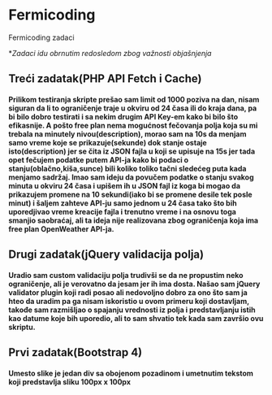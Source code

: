 # Fermicoding
Fermicoding zadaci

**Zadaci idu obrnutim redosledom zbog važnosti objašnjenja*

## Treći zadatak(PHP API Fetch i Cache)
#### Prilikom testiranja skripte prešao sam limit od 1000 poziva na dan, nisam siguran da li to ograničenje traje u okviru od 24 časa ili do kraja dana, pa bi bilo dobro testirati i sa nekim drugim API Key-em kako bi bilo što efikasnije. A pošto free plan nema mogućnost fečovanja polja koja su mi trebala na minutely nivou(description), morao sam na 10s da menjam samo vreme koje se prikazuje(sekunde) dok stanje ostaje isto(description) jer se čita iz JSON fajla u koji se upisuje na 15s jer tada opet fečujem podatke putem API-ja kako bi podaci o stanju(oblačno,kiša,sunce) bili koliko toliko tačni sledećeg puta kada menjamo sadržaj. Imao sam ideju da povučem podatke o stanju svakog minuta u okviru 24 časa i upišem ih u JSON fajl iz koga bi mogao da prikazujem promene na 10 sekundi(iako bi se promene desile tek posle minut) i šaljem zahteve API-ju samo jednom u 24 časa tako što bih uporedjivao vreme kreacije fajla i trenutno vreme i na osnovu toga smanjio saobraćaj, ali ta ideja nije realizovana zbog ograničenja koja ima free plan OpenWeather API-ja.
## Drugi zadatak(jQuery validacija polja)
#### Uradio sam custom validaciju polja trudivši se da ne propustim neko ograničenje, ali je verovatno da jesam jer ih ima dosta. Našao sam jQuery validator plugin koji radi posao ali nedovoljno dobro za ono što sam ja hteo da uradim pa ga nisam iskoristio u ovom primeru koji dostavljam, takođe sam razmišljao o spajanju vrednosti iz polja i predstavljanju istih kao datume koje bih uporedio, ali to sam shvatio tek kada sam završio ovu skriptu.
## Prvi zadatak(Bootstrap 4)
#### Umesto slike je jedan div sa obojenom pozadinom i umetnutim tekstom koji predstavlja sliku 100px x 100px
